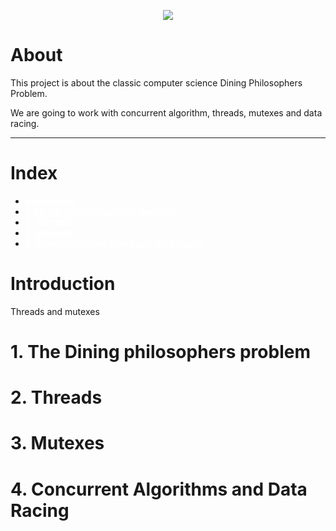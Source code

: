 <!-------Philosophers_42 Image---------->

<a name="readme-top"><a/>
<p align="center">
    <img src="https://capsule-render.vercel.app/api?type=venom&height=200&color=0:00C9FF,100:92FE9D&text=Philosophers&animation=fadeIn&fontColor=fcf3f2" />
</p>

<!-----------About---------------------->

# About

This project is about the classic computer science Dining Philosophers Problem.

We are going to work with concurrent algorithm, threads, mutexes and data racing.

---


<!-----------Index---------------------->

# Index
<ul>
    <li><strong><a href="#introdution" style="color:white">Introduction</a></strong></li>
    <li><strong><a href="#1-the-dining-philosophers-problem" style="color:white">1. The dining philosophers problem</a></strong></li>
    <li><strong><a href="#2-threads" style="color:white">2. Threads</a></strong></li>
    <li><strong><a href="#3-mutexes" style="color:white">3. Mutexes</a></strong></li>
    <li><strong><a href="#4-concurrent-algorithms-and-data-racing" style="color:white">4. Concurrent Algorithms and Data Racing</a></strong></li>
</ul>

<!-----------Content---------------------->

# Introduction
Threads and mutexes

# 1. The Dining philosophers problem

# 2. Threads

# 3. Mutexes

# 4. Concurrent Algorithms and Data Racing



